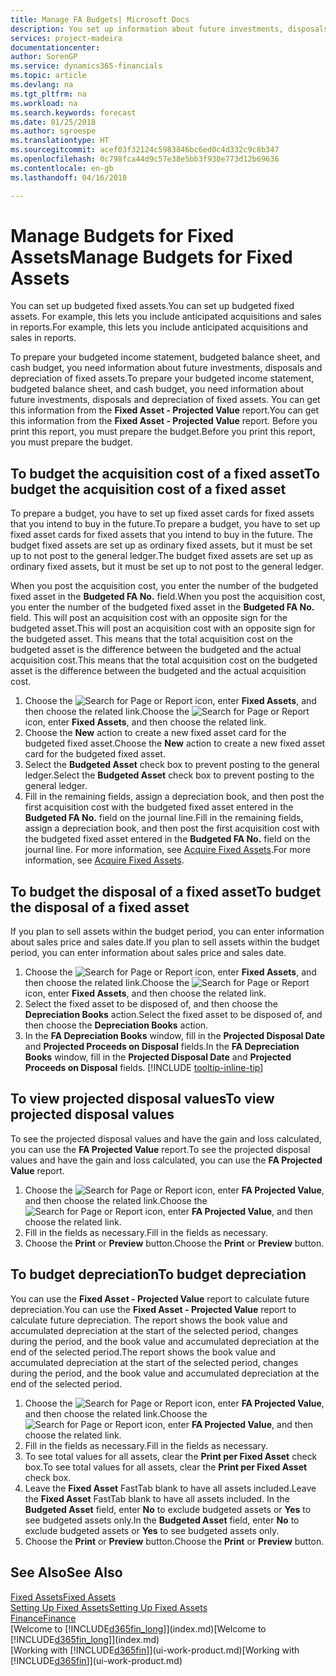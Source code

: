 ```yaml
---
title: Manage FA Budgets| Microsoft Docs
description: You set up information about future investments, disposals, and depreciation of fixed assets to help prepare budgets and forecasts.
services: project-madeira
documentationcenter: 
author: SorenGP
ms.service: dynamics365-financials
ms.topic: article
ms.devlang: na
ms.tgt_pltfrm: na
ms.workload: na
ms.search.keywords: forecast
ms.date: 01/25/2018
ms.author: sgroespe
ms.translationtype: HT
ms.sourcegitcommit: acef03f32124c5983846bc6ed0c4d332c9c8b347
ms.openlocfilehash: 0c798fca44d9c57e38e5bb3f930e773d12b69636
ms.contentlocale: en-gb
ms.lasthandoff: 04/16/2018

---
```

# <a name="manage-budgets-for-fixed-assets"></a><span data-ttu-id="2aaa3-103">Manage Budgets for Fixed Assets</span><span class="sxs-lookup"><span data-stu-id="2aaa3-103">Manage Budgets for Fixed Assets</span></span>
<span data-ttu-id="2aaa3-104">You can set up budgeted fixed assets.</span><span class="sxs-lookup"><span data-stu-id="2aaa3-104">You can set up budgeted fixed assets.</span></span> <span data-ttu-id="2aaa3-105">For example, this lets you include anticipated acquisitions and sales in reports.</span><span class="sxs-lookup"><span data-stu-id="2aaa3-105">For example, this lets you include anticipated acquisitions and sales in reports.</span></span>  

<span data-ttu-id="2aaa3-106">To prepare your budgeted income statement, budgeted balance sheet, and cash budget, you need information about future investments, disposals and depreciation of fixed assets.</span><span class="sxs-lookup"><span data-stu-id="2aaa3-106">To prepare your budgeted income statement, budgeted balance sheet, and cash budget, you need information about future investments, disposals and depreciation of fixed assets.</span></span> <span data-ttu-id="2aaa3-107">You can get this information from the **Fixed Asset - Projected Value** report.</span><span class="sxs-lookup"><span data-stu-id="2aaa3-107">You can get this information from the **Fixed Asset - Projected Value** report.</span></span> <span data-ttu-id="2aaa3-108">Before you print this report, you must prepare the budget.</span><span class="sxs-lookup"><span data-stu-id="2aaa3-108">Before you print this report, you must prepare the budget.</span></span>  

## <a name="to-budget-the-acquisition-cost-of-a-fixed-asset"></a><span data-ttu-id="2aaa3-109">To budget the acquisition cost of a fixed asset</span><span class="sxs-lookup"><span data-stu-id="2aaa3-109">To budget the acquisition cost of a fixed asset</span></span>
<span data-ttu-id="2aaa3-110">To prepare a budget, you have to set up fixed asset cards for fixed assets that you intend to buy in the future.</span><span class="sxs-lookup"><span data-stu-id="2aaa3-110">To prepare a budget, you have to set up fixed asset cards for fixed assets that you intend to buy in the future.</span></span> <span data-ttu-id="2aaa3-111">The budget fixed assets are set up as ordinary fixed assets, but it must be set up to not post to the general ledger.</span><span class="sxs-lookup"><span data-stu-id="2aaa3-111">The budget fixed assets are set up as ordinary fixed assets, but it must be set up to not post to the general ledger.</span></span>

<span data-ttu-id="2aaa3-112">When you post the acquisition cost, you enter the number of the budgeted fixed asset in the **Budgeted FA No.** field.</span><span class="sxs-lookup"><span data-stu-id="2aaa3-112">When you post the acquisition cost, you enter the number of the budgeted fixed asset in the **Budgeted FA No.** field.</span></span> <span data-ttu-id="2aaa3-113">This will post an acquisition cost with an opposite sign for the budgeted asset.</span><span class="sxs-lookup"><span data-stu-id="2aaa3-113">This will post an acquisition cost with an opposite sign for the budgeted asset.</span></span> <span data-ttu-id="2aaa3-114">This means that the total acquisition cost on the budgeted asset is the difference between the budgeted and the actual acquisition cost.</span><span class="sxs-lookup"><span data-stu-id="2aaa3-114">This means that the total acquisition cost on the budgeted asset is the difference between the budgeted and the actual acquisition cost.</span></span>

1. <span data-ttu-id="2aaa3-115">Choose the ![Search for Page or Report](media/ui-search/search_small.png "Search for Page or Report icon") icon, enter **Fixed Assets**, and then choose the related link.</span><span class="sxs-lookup"><span data-stu-id="2aaa3-115">Choose the ![Search for Page or Report](media/ui-search/search_small.png "Search for Page or Report icon") icon, enter **Fixed Assets**, and then choose the related link.</span></span>
2. <span data-ttu-id="2aaa3-116">Choose the **New** action to create a new fixed asset card for the budgeted fixed asset.</span><span class="sxs-lookup"><span data-stu-id="2aaa3-116">Choose the **New** action to create a new fixed asset card for the budgeted fixed asset.</span></span>
3. <span data-ttu-id="2aaa3-117">Select the **Budgeted Asset** check box to prevent posting to the general ledger.</span><span class="sxs-lookup"><span data-stu-id="2aaa3-117">Select the **Budgeted Asset** check box to prevent posting to the general ledger.</span></span>
4. <span data-ttu-id="2aaa3-118">Fill in the remaining fields, assign a depreciation book, and then post the first acquisition cost with the budgeted fixed asset entered in the **Budgeted FA No.** field on the journal line.</span><span class="sxs-lookup"><span data-stu-id="2aaa3-118">Fill in the remaining fields, assign a depreciation book, and then post the first acquisition cost with the budgeted fixed asset entered in the **Budgeted FA No.** field on the journal line.</span></span> <span data-ttu-id="2aaa3-119">For more information, see [Acquire Fixed Assets](fa-how-acquire.md).</span><span class="sxs-lookup"><span data-stu-id="2aaa3-119">For more information, see [Acquire Fixed Assets](fa-how-acquire.md).</span></span>

## <a name="to-budget-the-disposal-of-a-fixed-asset"></a><span data-ttu-id="2aaa3-120">To budget the disposal of a fixed asset</span><span class="sxs-lookup"><span data-stu-id="2aaa3-120">To budget the disposal of a fixed asset</span></span>
<span data-ttu-id="2aaa3-121">If you plan to sell assets within the budget period, you can enter information about sales price and sales date.</span><span class="sxs-lookup"><span data-stu-id="2aaa3-121">If you plan to sell assets within the budget period, you can enter information about sales price and sales date.</span></span>

1. <span data-ttu-id="2aaa3-122">Choose the ![Search for Page or Report](media/ui-search/search_small.png "Search for Page or Report icon") icon, enter **Fixed Assets**, and then choose the related link.</span><span class="sxs-lookup"><span data-stu-id="2aaa3-122">Choose the ![Search for Page or Report](media/ui-search/search_small.png "Search for Page or Report icon") icon, enter **Fixed Assets**, and then choose the related link.</span></span>
2. <span data-ttu-id="2aaa3-123">Select the fixed asset to be disposed of, and then choose the **Depreciation Books** action.</span><span class="sxs-lookup"><span data-stu-id="2aaa3-123">Select the fixed asset to be disposed of, and then choose the **Depreciation Books** action.</span></span>
3. <span data-ttu-id="2aaa3-124">In the **FA Depreciation Books** window, fill in the **Projected Disposal Date** and **Projected Proceeds on Disposal** fields.</span><span class="sxs-lookup"><span data-stu-id="2aaa3-124">In the **FA Depreciation Books** window, fill in the **Projected Disposal Date** and **Projected Proceeds on Disposal** fields.</span></span> [!INCLUDE [tooltip-inline-tip](includes/tooltip-inline-tip_md.md)]

## <a name="to-view-projected-disposal-values"></a><span data-ttu-id="2aaa3-125">To view projected disposal values</span><span class="sxs-lookup"><span data-stu-id="2aaa3-125">To view projected disposal values</span></span>
<span data-ttu-id="2aaa3-126">To see the projected disposal values and have the gain and loss calculated, you can use the **FA Projected Value** report.</span><span class="sxs-lookup"><span data-stu-id="2aaa3-126">To see the projected disposal values and have the gain and loss calculated, you can use the **FA Projected Value** report.</span></span>

1. <span data-ttu-id="2aaa3-127">Choose the ![Search for Page or Report](media/ui-search/search_small.png "Search for Page or Report icon") icon, enter **FA Projected Value**, and then choose the related link.</span><span class="sxs-lookup"><span data-stu-id="2aaa3-127">Choose the ![Search for Page or Report](media/ui-search/search_small.png "Search for Page or Report icon") icon, enter **FA Projected Value**, and then choose the related link.</span></span>
2. <span data-ttu-id="2aaa3-128">Fill in the fields as necessary.</span><span class="sxs-lookup"><span data-stu-id="2aaa3-128">Fill in the fields as necessary.</span></span>
3. <span data-ttu-id="2aaa3-129">Choose the **Print** or **Preview** button.</span><span class="sxs-lookup"><span data-stu-id="2aaa3-129">Choose the **Print** or **Preview** button.</span></span>

## <a name="to-budget-depreciation"></a><span data-ttu-id="2aaa3-130">To budget depreciation</span><span class="sxs-lookup"><span data-stu-id="2aaa3-130">To budget depreciation</span></span>
<span data-ttu-id="2aaa3-131">You can use the **Fixed Asset - Projected Value** report to calculate future depreciation.</span><span class="sxs-lookup"><span data-stu-id="2aaa3-131">You can use the **Fixed Asset - Projected Value** report to calculate future depreciation.</span></span> <span data-ttu-id="2aaa3-132">The report shows the book value and accumulated depreciation at the start of the selected period, changes during the period, and the book value and accumulated depreciation at the end of the selected period.</span><span class="sxs-lookup"><span data-stu-id="2aaa3-132">The report shows the book value and accumulated depreciation at the start of the selected period, changes during the period, and the book value and accumulated depreciation at the end of the selected period.</span></span>

1. <span data-ttu-id="2aaa3-133">Choose the ![Search for Page or Report](media/ui-search/search_small.png "Search for Page or Report icon") icon, enter **FA Projected Value**, and then choose the related link.</span><span class="sxs-lookup"><span data-stu-id="2aaa3-133">Choose the ![Search for Page or Report](media/ui-search/search_small.png "Search for Page or Report icon") icon, enter **FA Projected Value**, and then choose the related link.</span></span>
2. <span data-ttu-id="2aaa3-134">Fill in the fields as necessary.</span><span class="sxs-lookup"><span data-stu-id="2aaa3-134">Fill in the fields as necessary.</span></span>
3. <span data-ttu-id="2aaa3-135">To see total values for all assets, clear the **Print per Fixed Asset** check box.</span><span class="sxs-lookup"><span data-stu-id="2aaa3-135">To see total values for all assets, clear the **Print per Fixed Asset** check box.</span></span>
4. <span data-ttu-id="2aaa3-136">Leave the **Fixed Asset** FastTab blank to have all assets included.</span><span class="sxs-lookup"><span data-stu-id="2aaa3-136">Leave the **Fixed Asset** FastTab blank to have all assets included.</span></span> <span data-ttu-id="2aaa3-137">In the **Budgeted Asset** field, enter **No** to exclude budgeted assets or **Yes** to see budgeted assets only.</span><span class="sxs-lookup"><span data-stu-id="2aaa3-137">In the **Budgeted Asset** field, enter **No** to exclude budgeted assets or **Yes** to see budgeted assets only.</span></span>
5. <span data-ttu-id="2aaa3-138">Choose the **Print** or **Preview** button.</span><span class="sxs-lookup"><span data-stu-id="2aaa3-138">Choose the **Print** or **Preview** button.</span></span>

## <a name="see-also"></a><span data-ttu-id="2aaa3-139">See Also</span><span class="sxs-lookup"><span data-stu-id="2aaa3-139">See Also</span></span>
[<span data-ttu-id="2aaa3-140">Fixed Assets</span><span class="sxs-lookup"><span data-stu-id="2aaa3-140">Fixed Assets</span></span>](fa-manage.md)  
[<span data-ttu-id="2aaa3-141">Setting Up Fixed Assets</span><span class="sxs-lookup"><span data-stu-id="2aaa3-141">Setting Up Fixed Assets</span></span>](fa-setup.md)  
[<span data-ttu-id="2aaa3-142">Finance</span><span class="sxs-lookup"><span data-stu-id="2aaa3-142">Finance</span></span>](finance.md)  
<span data-ttu-id="2aaa3-143">[Welcome to [!INCLUDE[d365fin_long](includes/d365fin_long_md.md)]](index.md)</span><span class="sxs-lookup"><span data-stu-id="2aaa3-143">[Welcome to [!INCLUDE[d365fin_long](includes/d365fin_long_md.md)]](index.md)</span></span>  
<span data-ttu-id="2aaa3-144">[Working with [!INCLUDE[d365fin](includes/d365fin_md.md)]](ui-work-product.md)</span><span class="sxs-lookup"><span data-stu-id="2aaa3-144">[Working with [!INCLUDE[d365fin](includes/d365fin_md.md)]](ui-work-product.md)</span></span>

